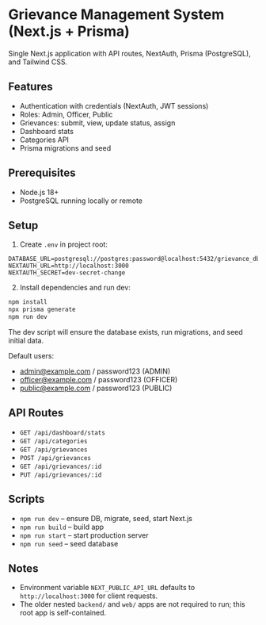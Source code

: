 # Grievance Management System (Next.js + Prisma)

Single Next.js application with API routes, NextAuth, Prisma (PostgreSQL), and Tailwind CSS.

## Features

- Authentication with credentials (NextAuth, JWT sessions)
- Roles: Admin, Officer, Public
- Grievances: submit, view, update status, assign
- Dashboard stats
- Categories API
- Prisma migrations and seed

## Prerequisites

- Node.js 18+
- PostgreSQL running locally or remote

## Setup

1) Create `.env` in project root:

```env
DATABASE_URL=postgresql://postgres:password@localhost:5432/grievance_db
NEXTAUTH_URL=http://localhost:3000
NEXTAUTH_SECRET=dev-secret-change
```

2) Install dependencies and run dev:

```bash
npm install
npx prisma generate
npm run dev
```

The dev script will ensure the database exists, run migrations, and seed initial data.

Default users:
- admin@example.com / password123 (ADMIN)
- officer@example.com / password123 (OFFICER)
- public@example.com / password123 (PUBLIC)

## API Routes

- `GET /api/dashboard/stats`
- `GET /api/categories`
- `GET /api/grievances`
- `POST /api/grievances`
- `GET /api/grievances/:id`
- `PUT /api/grievances/:id`

## Scripts

- `npm run dev` – ensure DB, migrate, seed, start Next.js
- `npm run build` – build app
- `npm run start` – start production server
- `npm run seed` – seed database

## Notes

- Environment variable `NEXT_PUBLIC_API_URL` defaults to `http://localhost:3000` for client requests.
- The older nested `backend/` and `web/` apps are not required to run; this root app is self-contained.
